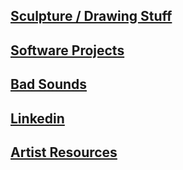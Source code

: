 <!-- ![](https://f4.bcbits.com/img/0024779428_100.png) -->
<!-- ![](https://tombetthauser.github.io/societyofobjects/assets/banner.jpg) -->

<!-- # Tom Betthauser -->


<!-- ## [🗿 Sculpture / Drawing Stuff](https://tombetthauser.github.io/societyofobjects/images/)
## [🛠 Software Projects](https://tombetthauser.com/dev)
## [🎷 Bad Sounds](http://tombetthauser.bandcamp.com/)
## [🌐 Linkedin](https://www.linkedin.com/in/tombetthauser/)
## [📖 Artist Resources](https://github.com/tombetthauser/artists-in-tech-resources) -->

## [Sculpture / Drawing Stuff](http://instagram.com/tombetthauser/)
<!-- ## [Sculpture / Drawing Stuff](https://tombetthauser.github.io/societyofobjects/images/) -->
## [Software Projects](https://tombetthauser.com/dev)
## [Bad Sounds](http://tombetthauser.bandcamp.com/)
## [Linkedin](https://www.linkedin.com/in/tombetthauser/)
<!-- ## [Substack](https://tombetthauser.substack.com/)<br> -->
## [Artist Resources](https://github.com/tombetthauser/artists-in-tech-resources)

<!-- [artslackernews.herokuapp.com](artslackernews.herokuapp.com/) -->

<!-- ### Some Project Links -->

<!-- * [MFA Hole](https://mfahole.herokuapp.com/) | Forum for Visual Artists -->
<!-- * [SotA Survey](http://www.sotasurvey.org/2019) | Visual Artists Survey Data + Desktop App -->
<!-- * [Resources for Artists Getting into Tech](https://github.com/tombetthauser/artists-in-tech-resources) | Links & Discord -->

<!-- 
### Older Project Links

* Tomblr / Just for Fun React App – [Project Site Link](https://tomblr.herokuapp.com/) | [Repo Readme Link](https://github.com/tombetthauser/tomblr_reactapp)
* Arts Data Explorer / Desktop App Tool – [Repo Readme Link](https://github.com/tombetthauser/arts_dataexplorer)
* Arts Map Generator / HTML Map Pages – [Repo Readme Link](https://github.com/tombetthauser/arts_mapgenerator) 
-->
